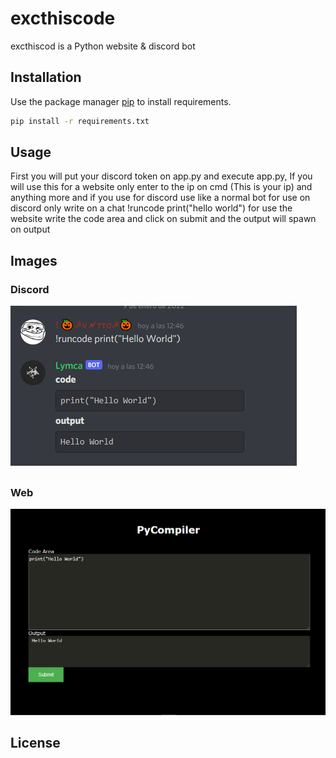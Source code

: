 # excthiscode


excthiscod is a Python website & discord bot 

## Installation

Use the package manager [pip](https://pip.pypa.io/en/stable/) to install requirements.

```bash
pip install -r requirements.txt
```

## Usage

First you will put your discord token on app.py and execute app.py, If you will use this for a website only enter to the ip on cmd (This is your ip) and anything more and if you use for discord use like a normal bot for use on discord only write on a chat !runcode print("hello world") for use the website write the code area and click on submit and the output will spawn on output

## Images
### Discord
![Discord](https://github.com/VittorioCoseglia/excthiscode/blob/main/img/1.png?raw=true)
##
### Web
![Discord](https://github.com/VittorioCoseglia/excthiscode/blob/main/img/2.png?raw=true)
## License
